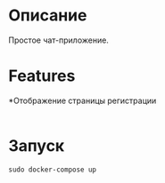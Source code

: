 <h1>Описание</h1>
Простое чат-приложение.

<h1>Features</h1>
*Отображение страницы регистрации
<br><br>
<h1>Запуск</h1>
<div id="code-container" style="position: relative;">
  <pre><code id="code-snippet">sudo docker-compose up</code></pre>
</div>
